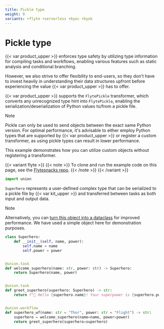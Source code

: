 ```yaml
---
title: Pickle type
weight: 9
variants: +flyte +serverless +byoc +byok
---
```


# Pickle type


{{< var product_upper >}} enforces type safety by utilizing type information for compiling tasks and workflows,
enabling various features such as static analysis and conditional branching.

However, we also strive to offer flexibility to end-users, so they don't have to invest heavily
in understanding their data structures upfront before experiencing the value {{< var product_upper >}} has to offer.

{{< var product_upper >}} supports the `FlytePickle` transformer, which converts any unrecognized type hint into `FlytePickle`,
enabling the serialization/deserialization of Python values to/from a pickle file.

> [!NOTE]
> Pickle can only be used to send objects between the exact same Python version.
> For optimal performance, it's advisable to either employ Python types that are supported by {{< var product_upper >}}
> or register a custom transformer, as using pickle types can result in lower performance.

This example demonstrates how you can utilize custom objects without registering a transformer.

{{< variant flyte >}}
{{< note >}}
To clone and run the example code on this page, see the [Flytesnacks repo](https://github.com/flyteorg/flytesnacks/tree/master/examples/data_types_and_io/).
{{< /note >}}
{{< /variant >}}

```python
import union
```

`Superhero` represents a user-defined complex type that can be serialized to a pickle file by {{< var kit_upper >}}
and transferred between tasks as both input and output data.

> [!NOTE]
> Alternatively, you can [turn this object into a dataclass](./dataclass.md) for improved performance.
> We have used a simple object here for demonstration purposes.

```python
class Superhero:
    def __init__(self, name, power):
        self.name = name
        self.power = power


@union.task
def welcome_superhero(name: str, power: str) -> Superhero:
    return Superhero(name, power)


@union.task
def greet_superhero(superhero: Superhero) -> str:
    return f"👋 Hello {superhero.name}! Your superpower is {superhero.power}."


@union.workflow
def superhero_wf(name: str = "Thor", power: str = "Flight") -> str:
    superhero = welcome_superhero(name=name, power=power)
    return greet_superhero(superhero=superhero)
```